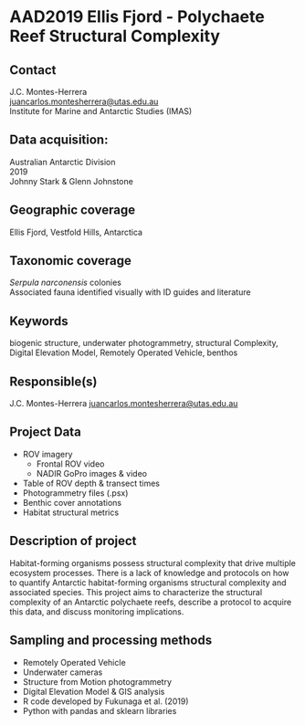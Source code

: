 # AAD2019 Ellis Fjord - Polychaete Reef Structural Complexity

## Contact
J.C. Montes-Herrera <br>
juancarlos.montesherrera@utas.edu.au <br>
Institute for Marine and Antarctic Studies (IMAS)

## Data acquisition:
Australian Antarctic Division <br>
2019 <br>
Johnny Stark & Glenn Johnstone

## Geographic coverage
Ellis Fjord, Vestfold Hills, Antarctica

## Taxonomic coverage
_Serpula narconensis_ colonies <br>
Associated fauna identified visually with ID guides and literature

## Keywords
biogenic structure, underwater photogrammetry, structural Complexity, Digital Elevation Model, Remotely Operated Vehicle, benthos

## Responsible(s)
J.C. Montes-Herrera
juancarlos.montesherrera@utas.edu.au

## Project Data
- ROV imagery
	- Frontal ROV video
	- NADIR GoPro images & video
- Table of ROV depth & transect times
- Photogrammetry files (.psx)
- Benthic cover annotations
- Habitat structural metrics

## Description of project
Habitat-forming organisms possess structural complexity that drive multiple ecosystem processes. There is a lack of knowledge and protocols on how to quantify Antarctic habitat-forming organisms structural complexity and associated species. This project aims to characterize the structural complexity of an Antarctic polychaete reefs, describe a protocol to acquire this data, and discuss monitoring implications.

## Sampling and processing methods
- Remotely Operated Vehicle
- Underwater cameras
- Structure from Motion photogrammetry
- Digital Elevation Model & GIS analysis
- R code developed by Fukunaga et al. (2019)
- Python with pandas and sklearn libraries
